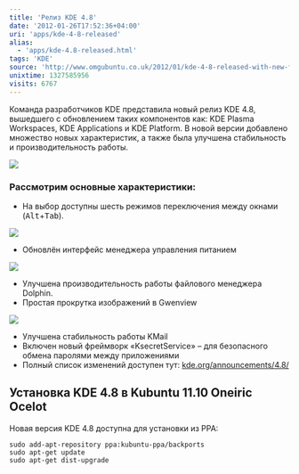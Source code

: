 ```yaml
---
title: 'Релиз KDE 4.8'
date: '2012-01-26T17:52:36+04:00'
uri: 'apps/kde-4-8-released'
alias: 
  - 'apps/kde-4.8-released.html'
tags: 'KDE'
source: 'http://www.omgubuntu.co.uk/2012/01/kde-4-8-released-with-new-features-improvements/'
unixtime: 1327585956
visits: 6767
---
```

Команда разработчиков KDE представила новый релиз KDE 4.8, вышедшего с обновлением таких компонентов как: KDE Plasma Workspaces, KDE Applications и KDE Platform. В новой версии добавлено множество новых характеристик, а также была улучшена стабильность и производительность работы.

[![](img/2012/01/26/17-00/plasma-desktop-48-6765452739-o.jpg)](img/2012/01/26/17-00/plasma-desktop-48-6765452739-o.jpg)

### Рассмотрим основные характеристики:

*   На выбор доступны шесть режимов переключения между окнами (<kbd>Alt</kbd>+<kbd>Tab</kbd>).

[![](img/2012/01/26/17-00/window-switcher-layout-6765453573-o.jpg)](img/2012/01/26/17-00/window-switcher-layout-6765453573-o.jpg)

*   Обновлён интерфейс менеджера управления питанием

[![](img/2012/01/26/17-00/power-management-6765499943-o.jpg)](img/2012/01/26/17-00/power-management-6765499943-o.jpg)

*   Улучшена производительность работы файлового менеджера Dolphin.
*   Простая прокрутка изображений в Gwenview

[![](img/2012/01/26/17-00/gwenview-6765453139-o.jpg)](img/2012/01/26/17-00/gwenview-6765453139-o.jpg)

*   Улучшена стабильность работы KMail
*   Включен новый фреймворк «KsecretService» – для безопасного обмена паролями между приложениями
*   Полный список изменений доступен тут: [kde.org/announcements/4.8/](http://kde.org/announcements/4.8/)

## Установка KDE 4.8 в Kubuntu 11.10 Oneiric Ocelot

Новая версия KDE 4.8 доступна для установки из PPA:

```
sudo add-apt-repository ppa:kubuntu-ppa/backports
sudo apt-get update
sudo apt-get dist-upgrade 
```
